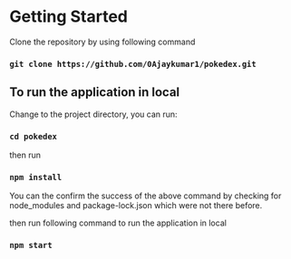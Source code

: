# Getting Started

Clone the repository by using following command

### `git clone https://github.com/0Ajaykumar1/pokedex.git`

## To run the application in local

Change to the project directory, you can run:

### `cd pokedex`

then run

### `npm install`

You can the confirm the success of the above command by checking for node_modules and package-lock.json which were not there before.

then run following command to run the application in local

### `npm start`
